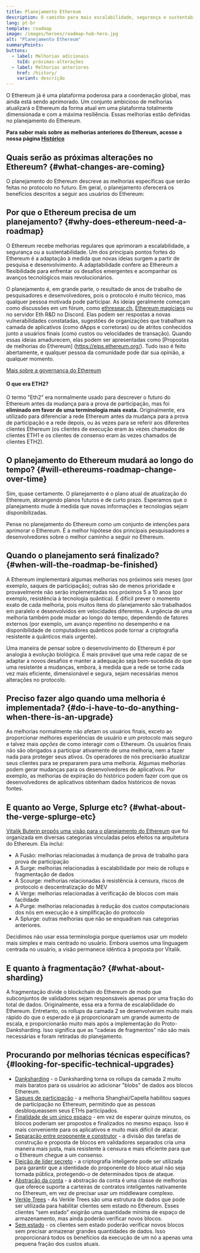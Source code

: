 ```yaml
---
title: Planejamento Ethereum
description: O caminho para mais escalabilidade, segurança e sustentabilidade no Ethereum.
lang: pt-br
template: roadmap
image: /images/heroes/roadmap-hub-hero.jpg
alt: "Planejamento Ethereum"
summaryPoints:
buttons:
  - label: Melhorias adicionais
    toId: próximas-alterações
  - label: Melhorias anteriores
    href: /history/
    variant: descrição
---
```


O Ethereum já é uma plataforma poderosa para a coordenação global, mas ainda está sendo aprimorado. Um conjunto ambicioso de melhorias atualizará o Ethereum da forma atual em uma plataforma totalmente dimensionada e com a máxima resiliência. Essas melhorias estão definidas no planejamento do Ethereum.

**Para saber mais sobre as melhorias anteriores do Ethereum, acesse a nossa página [Histórico](/history/)**

## Quais serão as próximas alterações no Ethereum? {#what-changes-are-coming}

O planejamento do Ethereum descreve as melhorias específicas que serão feitas no protocolo no futuro. Em geral, o planejamento oferecerá os benefícios descritos a seguir aos usuários do Ethereum:

<CardGrid>
  <RoadmapActionCard
    href="/roadmap/scaling"
    title="Transações mais baratas"
    image="scaling"
    description="Rollups are too expensive and rely on centralized components, causing users to place too much trust in their operators. The roadmap includes fixes for both of these problems."
    buttonText="More on reducing fees"
  />
  <RoadmapActionCard
    href="/roadmap/security"
    title="Segurança extra"
    image="security"
    description="Ethereum is already very secure but it can be made even stronger, ready to withstand all kinds of attack far into the future."
    buttonText="More on security"
  />
  <RoadmapActionCard
    href="/roadmap/user-experience"
    title="Melhor experiência do usuário"
    image="userExperience"
    description="More support for smart contract wallets and light-weight nodes will make using Ethereum simpler and safer."
    buttonText="More on user experience"
  />
  <RoadmapActionCard
    href="/roadmap/future-proofing"
    title="Preparado para o futuro"
    image="futureProofing"
    description="Ethereum researchers and developers are solving tomorrow's problems today, readying the network for future generations."
    buttonText="More on future proofing"
  />
</CardGrid>

## Por que o Ethereum precisa de um planejamento? {#why-does-ethereum-need-a-roadmap}

O Ethereum recebe melhorias regulares que aprimoram a escalabilidade, a segurança ou a sustentabilidade. Um dos principais pontos fortes do Ethereum é a adaptação à medida que novas ideias surgem a partir de pesquisa e desenvolvimento. A adaptabilidade confere ao Ethereum a flexibilidade para enfrentar os desafios emergentes e acompanhar os avanços tecnológicos mais revolucionários.

<RoadmapImageContent title="Como o planejamento é definido">

O planejamento é, em grande parte, o resultado de anos de trabalho de pesquisadores e desenvolvedores, pois o protocolo é muito técnico, mas qualquer pessoa motivada pode participar. As ideias geralmente começam como discussões em um fórum, como [ethresear.ch](https://ethresear.ch/), [Ethereum magicians](https://ethereum-magicians.org) ou no servidor Eth R&D no Discord. Elas podem ser respostas a novas vulnerabilidades constatadas, sugestões de organizações que trabalham na camada de aplicativos (como dApps e corretoras) ou de atritos conhecidos junto a usuários finais (como custos ou velocidades de transação). Quando essas ideias amadurecem, elas podem ser apresentadas como [Propostas de melhorias do Ethereum] (https://eips.ethereum.org/). Tudo isso é feito abertamente, e qualquer pessoa da comunidade pode dar sua opinião, a qualquer momento.

[Mais sobre a governança do Ethereum](/governance/)

</RoadmapImageContent>

<InfoBanner mb={8}>
  <h4 style={{ marginTop: 0 }}>O que era ETH2?</h4>

  <p>O termo "Eth2" era normalmente usado para descrever o futuro do Ethereum antes da mudança para a prova de participação, mas foi <strong>eliminado em favor de uma terminologia mais exata.</strong> Originalmente, era utilizado para diferenciar a rede Ethereum antes da mudança para a prova de participação e a rede depois, ou às vezes para se referir aos diferentes clientes Ethereum (os clientes de execução eram às vezes chamados de clientes ETH1 e os clientes de consenso eram às vezes chamados de clientes ETH2).</p>

</InfoBanner>

## O planejamento do Ethereum mudará ao longo do tempo? {#will-ethereums-roadmap-change-over-time}

Sim, quase certamente. O planejamento é o plano atual de atualização do Ethereum, abrangendo planos futuros e de curto prazo. Esperamos que o planejamento mude à medida que novas informações e tecnologias sejam disponibilizadas.

Pense no planejamento do Ethereum como um conjunto de intenções para aprimorar o Ethereum. É a melhor hipótese dos principais pesquisadores e desenvolvedores sobre o melhor caminho a seguir no Ethereum.

## Quando o planejamento será finalizado? {#when-will-the-roadmap-be-finished}

A Ethereum implementará algumas melhorias nos próximos seis meses (por exemplo, saques de participação); outras são de menos prioridade e provavelmente não serão implementadas nos próximos 5 a 10 anos (por exemplo, resistência à tecnologia quântica). É difícil prever o momento exato de cada melhoria, pois muitos itens do planejamento são trabalhados em paralelo e desenvolvidos em velocidades diferentes. A urgência de uma melhoria também pode mudar ao longo do tempo, dependendo de fatores externos (por exemplo, um avanço repentino no desempenho e na disponibilidade de computadores quânticos pode tornar a criptografia resistente a quânticos mais urgente).

Uma maneira de pensar sobre o desenvolvimento do Ethereum é por analogia à evolução biológica. É mais provável que uma rede capaz de se adaptar a novos desafios e manter a adequação seja bem-sucedida do que uma resistente a mudanças, embora, à medida que a rede se torne cada vez mais eficiente, dimensionável e segura, sejam necessárias menos alterações no protocolo.

## Preciso fazer algo quando uma melhoria é implementada? {#do-i-have-to-do-anything-when-there-is-an-upgrade}

As melhorias normalmente não afetam os usuários finais, exceto ao proporcionar melhores experiências de usuário e um protocolo mais seguro e talvez mais <i>opções</i> de como interagir com o Ethereum. Os usuários finais não são obrigados a participar ativamente de uma melhoria, nem a fazer nada para proteger seus ativos. Os operadores de nós precisarão atualizar seus clientes para se prepararem para uma melhoria. Algumas melhorias podem gerar mudanças para os desenvolvedores de aplicativos. Por exemplo, as melhorias de expiração do histórico podem fazer com que os desenvolvedores de aplicativos obtenham dados históricos de novas fontes.

## E quanto ao Verge, Splurge etc? {#what-about-the-verge-splurge-etc}

[Vitalik Buterin propôs uma visão para o planejamento do Ethereum](https://twitter.com/VitalikButerin/status/1588669782471368704) que foi organizada em diversas categorias vinculadas pelos efeitos na arquitetura do Ethereum. Ela inclui:

- A Fusão: melhorias relacionadas à mudança de prova de trabalho para prova de participação
- A Surge: melhorias relacionadas à escalabilidade por meio de rollups e fragmentação de dados
- A Scourge: melhorias relacionadas à resistência à censura, riscos de protocolo e descentralização do MEV
- A Verge: melhorias relacionadas à verificação de blocos com mais facilidade
- A Purge: melhorias relacionadas à redução dos custos computacionais dos nós em execução e à simplificação do protocolo
- A Splurge: outras melhorias que não se enquadram nas categorias anteriores.

Decidimos não usar essa terminologia porque queríamos usar um modelo mais simples e mais centrado no usuário. Embora usemos uma linguagem centrada no usuário, a visão permanece idêntica à proposta por Vitalik.

## E quanto à fragmentação? {#what-about-sharding}

A fragmentação divide o blockchain do Ethereum de modo que subconjuntos de validadores sejam responsáveis apenas por uma fração do total de dados. Originalmente, essa era a forma de escalabilidade do Ethereum. Entretanto, os rollups da camada 2 se desenvolveram muito mais rápido do que o esperado e já proporcionaram um grande aumento de escala, e proporcionarão muito mais após a implementação do Proto-Danksharding. Isso significa que as "cadeias de fragmentos" não são mais necessárias e foram retiradas do planejamento.

## Procurando por melhorias técnicas específicas? {#looking-for-specific-technical-upgrades}

- [Danksharding](/roadmap/danksharding) - o Danksharding torna os rollups da camada 2 muito mais baratos para os usuários ao adicionar "blobs" de dados aos blocos Ethereum.
- [Saques de participação](/staking/withdrawals) - a melhoria Shanghai/Capella habilitou saques de participação no Ethereum, permitindo que as pessoas desbloqueassem seus ETHs participados.
- [Finalidade de um único espaço](/roadmap/single-slot-finality) - em vez de esperar quinze minutos, os blocos poderiam ser propostos e finalizados no mesmo espaço. Isso é mais conveniente para os aplicativos e muito mais difícil de atacar.
- [Separação entre proponente e construtor](/roadmap/pbs) - a divisão das tarefas de construção e proposta de blocos em validadores separados cria uma maneira mais justa, mais resistente à censura e mais eficiente para que o Ethereum chegue a um consenso.
- [Eleição de líder secreto](/roadmap/secret-leader-election) - a criptografia inteligente pode ser utilizada para garantir que a identidade do proponente do bloco atual não seja tornada pública, protegendo-o de determinados tipos de ataque.
- [Abstração da conta](/roadmap/account-abstraction) - a abstração da conta é uma classe de melhorias que oferece suporte a carteiras de contratos inteligentes nativamente no Ethereum, em vez de precisar usar um middleware complexo.
- [Verkle Trees](/roadmap/verkle-trees) - As Verkle Trees são uma estrutura de dados que pode ser utilizada para habilitar clientes sem estado no Ethereum. Esses clientes "sem estado" exigirão uma quantidade mínima de espaço de armazenamento, mas ainda poderão verificar novos blocos.
- [Sem estado](/roadmap/statelessness) - os clientes sem estado poderão verificar novos blocos sem precisar armazenar grandes quantidades de dados. Isso proporcionará todos os benefícios da execução de um nó a apenas uma pequena fração dos custos atuais.
